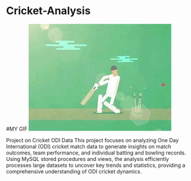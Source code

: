 # Cricket-Analysis
#MY GIF
![](https://github.com/jyothsnacreator/Cricket-Analysis/blob/main/ODI.png)

Project on Cricket ODI Data 
This project focuses on analyzing One Day International (ODI) cricket match data to generate insights on match outcomes, team performance, and individual batting and bowling records. Using MySQL stored procedures and views, the analysis efficiently processes large datasets to uncover key trends and statistics, providing a comprehensive understanding of ODI cricket dynamics.
